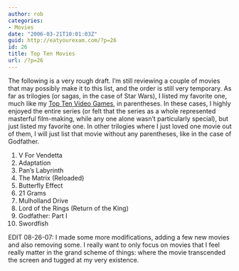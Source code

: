 ```yaml
---
author: rob
categories:
- Movies
date: "2006-03-21T10:01:03Z"
guid: http://eatyourexam.com/?p=26
id: 26
title: Top Ten Movies
url: /?p=26
---
```

The following is a very rough draft. I&#8217;m still reviewing a couple of movies that may possibly make it to this list, and the order is still very temporary. As far as trilogies (or sagas, in the case of Star Wars), I listed my favorite one, much like my [Top Ten Video Games](http://eatyourexam.com/?p=17), in parentheses. In these cases, I highly enjoyed the entire series (or felt that the series as a whole represented masterful film-making, while any one alone wasn&#8217;t particularly special), but just listed my favorite one. In other trilogies where I just loved one movie out of them, I will just list that movie without any parentheses, like in the case of Godfather.

  1. V For Vendetta
  2. Adaptation
  3. Pan&#8217;s Labyrinth
  4. The Matrix (Reloaded)
  5. Butterfly Effect
  6. 21 Grams
  7. Mulholland Drive
  8. Lord of the Rings (Return of the King)
  9. Godfather: Part I
 10. Swordfish

EDIT 08-26-07: I made some more modifications, adding a few new movies and also removing some. I really want to only focus on movies that I feel really matter in the grand scheme of things: where the movie transcended the screen and tugged at my very existence.